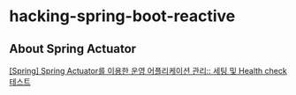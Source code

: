 # hacking-spring-boot-reactive

## About Spring Actuator
[[Spring] Spring Actuator를 이용한 운영 어플리케이션 관리:: 세팅 및 Health check 테스트](https://yuma1029.tistory.com/14)
